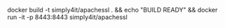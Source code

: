 docker build -t simply4it/apachessl . && echo "BUILD READY" && docker run -it -p 8443:8443 simply4it/apachessl